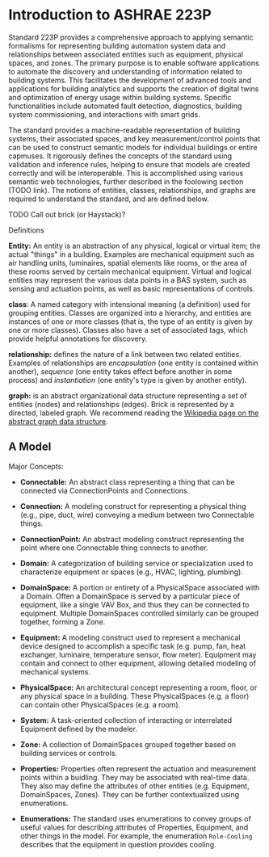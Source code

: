 # Introduction to ASHRAE 223P 


Standard 223P provides a comprehensive approach to applying semantic formalisms for representing building automation system data and relationships between associated entities such as equipment, physical spaces, and zones. The primary purpose is to enable software applications to automate the discovery and understanding of information related to building systems. This facilitates the development of advanced tools and applications for building analytics and supports the creation of digital twins and optimization of energy usage within building systems. Specific functionalities include automated fault detection, diagnostics, building system commissioning, and interactions with smart grids.

The standard provides a machine-readable representation of building systems, their associated spaces, and key measurement/control points that can be used to construct semantic models for individual buildings or entire capmuses. It rigorously defines the concepts of the standard using validation and inference rules, helping to ensure that models are created correctly and will be interoperable. This is accomplished using various semantic web technologies, further described in the foolowing section (TODO link). The notions of entities, classes, relationships, and graphs are required to understand the standard, and are defined below.

TODO Call out brick (or Haystack)? 

Definitions

**Entity:** An entity is an abstraction of any physical, logical or virtual item; the actual "things" in a building. Examples are mechanical equipment such as air handling units, luminaires, spatial elements like rooms, or the area of these rooms served by certain mechanical equipment. Virtual and logical entities may represent the various data points in a BAS system, such as sensing and actuation points, as well as basic representations of controls. 

**class**: A named category with intensional meaning (a definition) used for grouping entities.
Classes are organized into a hierarchy, and entities are instances of one or more classes (that is, the type of an entity is given by one or more classes).
Classes also have a set of associated tags, which provide helpful annotations for discovery.

**relationship:** defines the nature of a link between two related entities.
Examples of relationships are *encapsulation* (one entity is contained within another), *sequence* (one entity takes effect before another in some process) and *instantiation* (one entity's type is given by another entity).

**graph:** is an abstract organizational data structure representing a set of entities (nodes) and relationships (edges). Brick is represented by a directed, labeled graph. We recommend reading the [Wikipedia page on the abstract graph data structure](https://en.wikipedia.org/wiki/Graph_(abstract_data_type)).


## A Model 

Major Concepts:

 - **Connectable:** An abstract class representing a thing that can be connected via ConnectionPoints and Connections.

 - **Connection:** A modeling construct for representing a physical thing (e.g., pipe, duct, wire) conveying a medium between two Connectable things.

 - **ConnectionPoint:** An abstract modeling construct representing the point where one Connectable thing connects to another.

 - **Domain:** A categorization of building service or specialization used to characterize equipment or spaces (e.g., HVAC, lighting, plumbing).

 - **DomainSpace:** A portion or entirety of a PhysicalSpace associated with a Domain. Often a DomainSpace is served by a particular piece of equipment, like a single VAV Box, and thus they can be connected to equipment. Multiple DomainSpaces controlled similarly can be grouped together, forming a Zone.

 - **Equipment:** A modeling construct used to represent a mechanical device designed to accomplish a specific task (e.g. pump, fan, heat exchanger, luminaire, temperature sensor, flow meter). Equipment may contain and connect to other equipment, allowing detailed modeling of mechanical systems. 

 - **PhysicalSpace:** An architectural concept representing a room, floor, or any physical space in a building. These PhysicalSpaces (e.g. a floor) can contain other PhysicalSpaces (e.g. a room).

 - **System:** A task-oriented collection of interacting or interrelated Equipment defined by the modeler.

 - **Zone:** A collection of DomainSpaces grouped together based on building services or controls.

 - **Properties:** Properties often represent the actuation and measurement points within a buidling. They may be associated with real-time data. They also may define the attributes of other entities (e.g. Equipment, DomainSpaces, Zones). They can be further contextualized using enumerations.

 - **Enumerations:** The standard uses enumerations to convey groups of useful values for describing attributes of Properties, Equipment, and other things in the model. For example, the enumeration `Role-Cooling` describes that the equipment in question provides cooling. 
